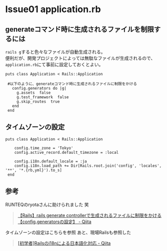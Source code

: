 # Issue01 application.rb

## generateコマンド時に生成されるファイルを制限するには

`rails g`すると色々なファイルが自動生成される。  
便利だが、開発プロジェクトによっては無駄なファイルが生成されるので、  
`application.rb`にて事前に設定しておくとよい。  

```rb: config/application.rb
puts class Application < Rails::Application

 #以下のように、generateコマンド時に生成されるファイルに制限をかける
   config.generators do |g|
     g.assets  false
     g.test_framework  false
     g.skip_routes  true
   end
 end
```

## タイムゾーンの設定

```rb: config/application.rb
puts class Application < Rails::Application

    config.time_zone = 'Tokyo'
    config.active_record.default_timezone = :local

    config.i18n.default_locale = :ja
    config.i18n.load_path += Dir[Rails.root.join('config', 'locales', '**', '*.{rb,yml}').to_s]
 end
```

## 参考

RUNTEQのryotaさんに助けられました 笑
> [【Rails】rails generate controllerで生成されるファイルに制限をかける【config\.generatorsの設定】 \- Qiita](https://qiita.com/ryota21/items/643737b54f331b0aaa72)

タイムゾーンの設定はこちらを参照
あと、現場Railsも参照した
>[\[初学者\]Railsのi18nによる日本語化対応 \- Qiita](https://qiita.com/shimadama/items/7e5c3d75c9a9f51abdd5)
